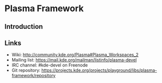 # Plasma Framework

## Introduction

## Links

- Wiki: http://community.kde.org/Plasma#Plasma_Workspaces_2
- Mailing list: <https://mail.kde.org/mailman/listinfo/plasma-devel>
- IRC channel: #kde-devel on Freenode
- Git repository: <https://projects.kde.org/projects/playground/libs/plasma-framework/repository>
